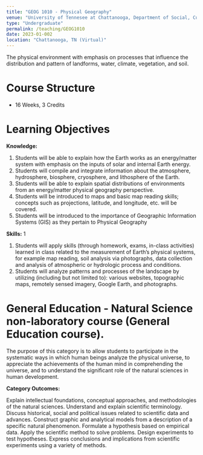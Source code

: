 ```yaml
---
title: "GEOG 1010 - Physical Geography"
venue: "University of Tennesee at Chattanooga, Department of Social, Cultural and Justice Studies"
type: "Undergraduate"
permalink: /teaching/GEOG1010
date: 2023-01-002
location: "Chattanooga, TN (Virtual)"
---
```


The physical environment with emphasis on processes that influence the distribution and pattern of landforms, water, climate, vegetation, and soil. 

Course Structure
======
- 16 Weeks, 3 Credits

Learning Objectives
======
**Knowledge:** 
1. Students will be able to explain how the Earth works as an energy/matter system with emphasis on the inputs of solar and internal Earth energy.
2. Students will compile and integrate information about the atmosphere, hydrosphere, biosphere, cryosphere, and lithosphere of the Earth.
3. Students will be able to explain spatial distributions of environments from an energy/matter physical geography perspective.
4. Students will be introduced to maps and basic map reading skills; concepts such as projections, latitude, and longitude, etc. will be covered.
5. Students will be introduced to the importance of Geographic Information Systems (GIS) as they pertain to Physical Geography
   
**Skills:** 1
1. Students will apply skills (through homework, exams, in-class activities) learned in class related to the measurement of Earth’s physical systems, for example map reading, soil analysis via photographs, data collection and analysis of atmospheric or hydrologic process and conditions.
2. Students will analyze patterns and processes of the landscape by utilizing (including but not limited to): various websites, topographic maps, remotely sensed imagery, Google Earth, and photographs.

General Education - Natural Science non-laboratory course (General Education course).
======
The purpose of this category is to allow students to participate in the systematic ways in which human beings analyze the physical universe, to appreciate the achievements of the human mind in comprehending the universe, and to understand the significant role of the natural sciences in human development.

**Category Outcomes:**

Explain intellectual foundations, conceptual approaches, and methodologies of the natural sciences.
Understand and explain scientific terminology.
Discuss historical, social and political issues related to scientific data and advances.
Construct graphic and analytical models from a description of a specific natural phenomenon.
Formulate a hypothesis based on empirical data.
Apply the scientific method to solve problems.
Design experiments to test hypotheses.
Express conclusions and implications from scientific experiments using a variety of methods.
